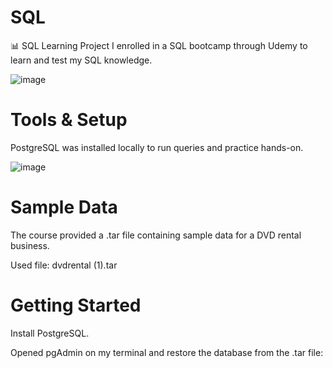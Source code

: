 # SQL

📊 SQL Learning Project
I enrolled in a SQL bootcamp through Udemy to learn and test my SQL knowledge.

![image](https://github.com/user-attachments/assets/dcb953c4-1355-43e9-8ce7-cb731e5cdc2f)


# Tools & Setup
PostgreSQL was installed locally to run queries and practice hands-on.

![image](https://github.com/user-attachments/assets/1cfda08f-e267-4da8-9ad1-d704a426a2cd)


# Sample Data
The course provided a .tar file containing sample data for a DVD rental business.

Used file: dvdrental (1).tar


# Getting Started
Install PostgreSQL.

Opened pgAdmin on my terminal and restore the database from the .tar file:
